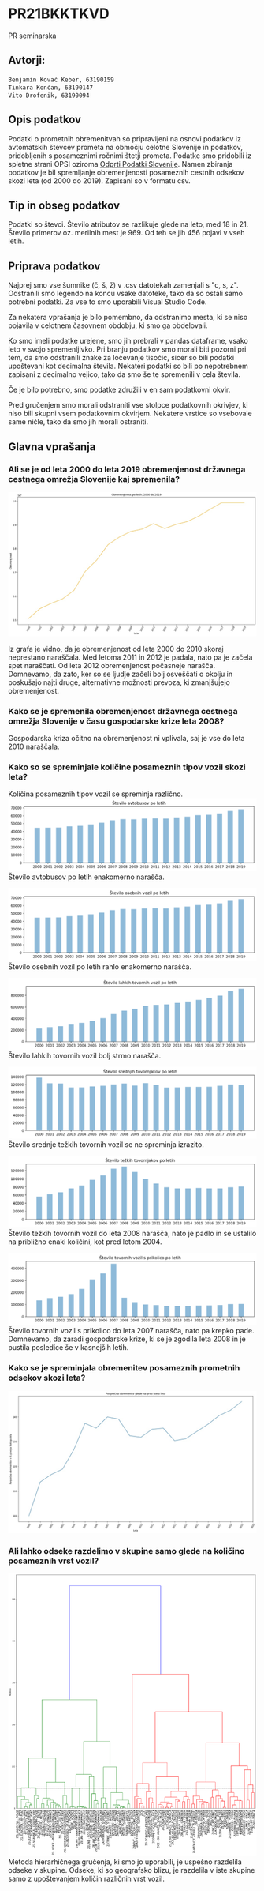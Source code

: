 # PR21BKKTKVD
PR seminarska
## Avtorji:
    Benjamin Kovač Keber, 63190159 
    Tinkara Končan, 63190147
    Vito Drofenik, 63190094
    
    
## Opis podatkov
Podatki o prometnih obremenitvah so pripravljeni na osnovi podatkov iz avtomatskih 
števcev prometa na območju celotne Slovenije in podatkov, pridobljenih s posameznimi
ročnimi štetji prometa. Podatke smo pridobili iz spletne strani OPSI oziroma [Odprti 
Podatki Slovenije](https://podatki.gov.si/dataset/pldp-karte-prometnih-obremenitev). Namen zbiranja podatkov je bil spremljanje obremenjenosti posameznih cestnih odsekov skozi leta (od 2000 do 2019). Zapisani so v formatu csv.

## Tip in obseg podatkov
Podatki so števci. Število atributov se razlikuje glede na leto, med 18 in 21. Število primerov oz. merilnih mest je 969. Od teh se jih 456 pojavi v vseh letih.  


## Priprava podatkov
Najprej smo vse šumnike (č, š, ž) v .csv datotekah zamenjali s "c, s, z". Odstranili smo legendo na koncu vsake datoteke, tako da so ostali samo potrebni podatki. Za vse to smo uporabili Visual Studio Code. 

Za nekatera vprašanja je bilo pomembno, da odstranimo mesta, ki se niso pojavila v celotnem časovnem obdobju, ki smo ga obdelovali.

Ko smo imeli podatke urejene, smo jih prebrali v pandas dataframe, vsako leto v svojo spremenljivko. Pri branju podatkov smo morali biti pozorni pri tem, da smo odstranili znake za ločevanje tisočic, sicer so bili podatki upoštevani kot decimalna števila. Nekateri podatki so bili po nepotrebnem zapisani z decimalno vejico, tako da smo še te spremenili v cela števila.

Če je bilo potrebno, smo podatke združili v en sam podatkovni okvir.

Pred gručenjem smo morali odstraniti vse stolpce podatkovnih okrivjev, ki niso bili skupni vsem podatkovnim okvirjem. Nekatere vrstice so vsebovale same ničle, tako da smo jih morali ostraniti. 

## Glavna vprašanja
### Ali se je od leta 2000 do leta 2019 obremenjenost državnega cestnega omrežja Slovenije kaj spremenila?
![Obremenjenost po letih](slike/obremenjenostPoLetih.jpeg)

Iz grafa je vidno, da je obremenjenost od leta 2000 do 2010 skoraj neprestano naraščala. Med letoma 2011 in 2012 je padala, nato pa je začela spet naraščati. Od leta 2012 obremenjenost počasneje narašča. Domnevamo, da zato, ker so se ljudje začeli bolj osveščati o okolju in poskušajo najti druge, alternativne možnosti prevoza, ki zmanjšujejo obremenjenost. 

### Kako se je spremenila obremenjenost državnega cestnega omrežja Slovenije v času gospodarske krize leta 2008?
Gospodarska kriza očitno na obremenjenost ni vplivala, saj je vse do leta 2010 naraščala.

### Kako so se spreminjale količine posameznih tipov vozil skozi leta?
Količina posameznih tipov vozil se spreminja različno.
![Avtobusi](slike/avtobusiPoLetih.png)
Število avtobusov po letih enakomerno narašča.

![Osebna](slike/osebnaVozila.png)
Število osebnih vozil po letih rahlo enakomerno narašča.

![Lahka tovorna](slike/lahkaTovornaVozila.png)
Število lahkih tovornih vozil bolj strmo narašča.

![Srednja tovorna](slike/srednjaTovornaVozila.png)
Število srednje težkih tovornih vozil se ne spreminja izrazito.

![Težka tovorna](slike/tezkaTovornaVozila.png)
Število težkih tovornih vozil do leta 2008 narašča, nato je padlo in se ustalilo na približno enaki količini, kot pred letom 2004. 

![Tovorna s prikolico](slike/TovornaSPrikolico.png)
Število tovornih vozil s prikolico do leta 2007 narašča, nato pa krepko pade. Domnevamo, da zaradi gospodarske krize, ki se je zgodila leta 2008 in je pustila posledice še v kasnejših letih. 

### Kako se je spreminjala obremenitev posameznih prometnih odsekov skozi leta?
![Obremenitev odsekov](slike/sprememba.jfif)

### Ali lahko odseke razdelimo v skupine samo glede na količino posameznih vrst vozil?
![Gručenje](slike/gruce.png)
Metoda hierarhičnega gručenja, ki smo jo uporabili, je uspešno razdelila odseke v skupine. Odseke, ki so geografsko blizu, je razdelila v iste skupine samo z upoštevanjem količin različnih vrst vozil. 














